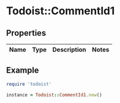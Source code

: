 # Todoist::CommentId1

## Properties

| Name | Type | Description | Notes |
| ---- | ---- | ----------- | ----- |

## Example

```ruby
require 'todoist'

instance = Todoist::CommentId1.new()
```

